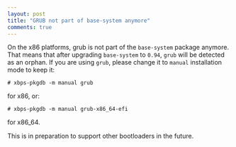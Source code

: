 ```yaml
---
layout: post
title: "GRUB not part of base-system anymore"
comments: true
---
```


On the x86 platforms, grub is not part of the `base-system` package anymore.
That means that after upgrading `base-system` to `0.94`, `grub` will be detected
as an orphan. If you are using `grub`, please change it to `manual` installation mode
to keep it:

	# xbps-pkgdb -m manual grub

for x86, or:

	# xbps-pkgdb -m manual grub-x86_64-efi

for x86\_64.

This is in preparation to support other bootloaders in the future.
